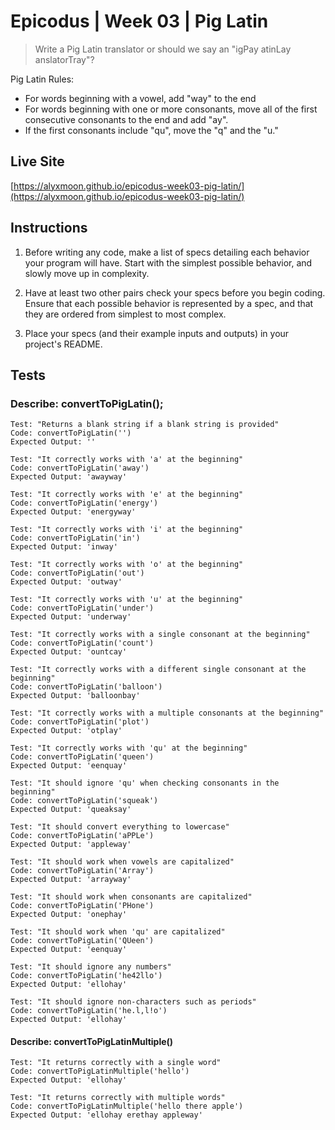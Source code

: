 # Epicodus | Week 03 | Pig Latin

> Write a Pig Latin translator or should we say an "igPay atinLay anslatorTray"?

Pig Latin Rules:
- For words beginning with a vowel, add "way" to the end
- For words beginning with one or more consonants, move all of the first consecutive consonants to the end and add "ay".
- If the first consonants include "qu", move the "q" and the "u."

## Live Site
[https://alyxmoon.github.io/epicodus-week03-pig-latin/](https://alyxmoon.github.io/epicodus-week03-pig-latin/)

## Instructions
1. Before writing any code, make a list of specs detailing each behavior your program will have. Start with the simplest possible behavior, and slowly move up in complexity.

2. Have at least two other pairs check your specs before you begin coding. Ensure that each possible behavior is represented by a spec, and that they are ordered from simplest to most complex.

3. Place your specs (and their example inputs and outputs) in your project's README.

## Tests

### Describe: convertToPigLatin();
```
Test: "Returns a blank string if a blank string is provided"
Code: convertToPigLatin('')
Expected Output: ''
```

```
Test: "It correctly works with 'a' at the beginning"
Code: convertToPigLatin('away')
Expected Output: 'awayway'
```

```
Test: "It correctly works with 'e' at the beginning"
Code: convertToPigLatin('energy')
Expected Output: 'energyway'
```

```
Test: "It correctly works with 'i' at the beginning"
Code: convertToPigLatin('in')
Expected Output: 'inway'
```

```
Test: "It correctly works with 'o' at the beginning"
Code: convertToPigLatin('out')
Expected Output: 'outway'
```

```
Test: "It correctly works with 'u' at the beginning"
Code: convertToPigLatin('under')
Expected Output: 'underway'
```

```
Test: "It correctly works with a single consonant at the beginning"
Code: convertToPigLatin('count')
Expected Output: 'ountcay'
```

```
Test: "It correctly works with a different single consonant at the beginning"
Code: convertToPigLatin('balloon')
Expected Output: 'balloonbay'
```

```
Test: "It correctly works with a multiple consonants at the beginning"
Code: convertToPigLatin('plot')
Expected Output: 'otplay'
```

```
Test: "It correctly works with 'qu' at the beginning"
Code: convertToPigLatin('queen')
Expected Output: 'eenquay'
```

```
Test: "It should ignore 'qu' when checking consonants in the beginning"
Code: convertToPigLatin('squeak')
Expected Output: 'queaksay'
```

```
Test: "It should convert everything to lowercase"
Code: convertToPigLatin('aPPLe')
Expected Output: 'appleway'
```

```
Test: "It should work when vowels are capitalized"
Code: convertToPigLatin('Array')
Expected Output: 'arrayway'
```

```
Test: "It should work when consonants are capitalized"
Code: convertToPigLatin('PHone')
Expected Output: 'onephay'
```

```
Test: "It should work when 'qu' are capitalized"
Code: convertToPigLatin('QUeen')
Expected Output: 'eenquay'
```

```
Test: "It should ignore any numbers"
Code: convertToPigLatin('he42llo')
Expected Output: 'ellohay'
```

```
Test: "It should ignore non-characters such as periods"
Code: convertToPigLatin('he.l,l!o')
Expected Output: 'ellohay'
```

#### Describe: convertToPigLatinMultiple()

```
Test: "It returns correctly with a single word"
Code: convertToPigLatinMultiple('hello')
Expected Output: 'ellohay'
```

```
Test: "It returns correctly with multiple words"
Code: convertToPigLatinMultiple('hello there apple')
Expected Output: 'ellohay erethay appleway'
```
